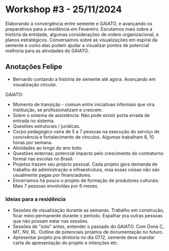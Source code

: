 # Workshop #3  - 25/11/2024

Elaborando a convergência entre semente e GAIATO, e avançando os preparativos para a residência em Fevereiro. Escutamos mais sobre a história da entidade, algumas considerações de ordem organizacional, e planos estratégicos. Conversamos sobre as visualizações em espiral da semente e como elas podem ajudar a visualizar pontos de potencial melhoria para as atividades do GAIATO.



## Anotações Felipe

- Bernardo contando a história de semente até agora. Avançando em visualização circular.

GAIATO:

- Momento de transição - comum entre iniciativas informais que vira instituição, se profissionalizam e crescem.
- Sobre o sistema de assistência: Não pode existir porta errada de entrada no sistema.
- Questões estruturais / jurídicas.
- Corpo pedagógico vaira de 5 a 7 pessoas na execução do serviço de convivência e fortalecimento de vínculos. Algumas trabalham 8, 10 horas por semana.
- Atividades ao longo do ano todo.
- Questões externas: potencial impacto pelo crescimento do contraturno formal nas escolas no Brasil.
- Projetos trazem seu próprio pessoal. Cada projeto gera demanda de trabalho de administração e infraestrutura, msa essas coisas não são usualmente pagas por financiadores. 
- Encerramos há pouco o projeto de formação de produtores culturais. Mais 7 pessoas envolvidas por 6 meses.

### Ideias para a residência

- Sessões de visualização durante as semanas. Trabalho em construção, ficar meio permanente durante o período. Espalhar pra outras pessoas que não possam estar nas sessões. 
- Sessões de "solo" antes, entender o passado do GAIATO. Com Dona C, MT, NV, RL. Outline de potenciais projetos de documentação no futuro.
- Apresentar projeto pra diretoria no dia 07.12, semente deve mandar carta  de apresentação do projeto e intenções etc.


